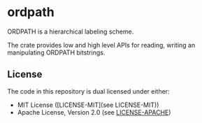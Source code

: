 # ordpath

ORDPATH is a hierarchical labeling scheme.

The crate provides low and high level APIs for reading, writing an manipulating ORDPATH bitstrings.

## License

The code in this repository is dual licensed under either:

* MIT License ([LICENSE-MIT](see LICENSE-MIT))
* Apache License, Version 2.0 (see [LICENSE-APACHE](LICENSE-APACHE))
